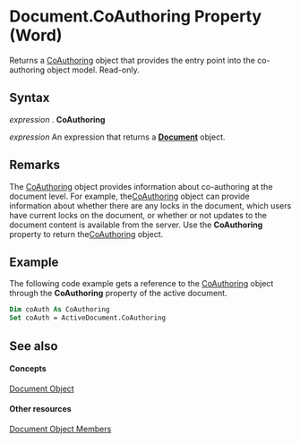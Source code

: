 
# Document.CoAuthoring Property (Word)

Returns a [CoAuthoring](d36ac5a7-6479-6565-dbb0-969d06b31f30.md) object that provides the entry point into the co-authoring object model. Read-only.


## Syntax

 _expression_ . **CoAuthoring**

 _expression_ An expression that returns a **[Document](8d83487a-2345-a036-a916-971c9db5b7fb.md)** object.


## Remarks

The [CoAuthoring](d36ac5a7-6479-6565-dbb0-969d06b31f30.md) object provides information about co-authoring at the document level. For example, the[CoAuthoring](d36ac5a7-6479-6565-dbb0-969d06b31f30.md) object can provide information about whether there are any locks in the document, which users have current locks on the document, or whether or not updates to the document content is available from the server. Use the **CoAuthoring** property to return the[CoAuthoring](d36ac5a7-6479-6565-dbb0-969d06b31f30.md) object.


## Example

The following code example gets a reference to the [CoAuthoring](d36ac5a7-6479-6565-dbb0-969d06b31f30.md) object through the **CoAuthoring** property of the active document.


```vb
Dim coAuth As CoAuthoring 
Set coAuth = ActiveDocument.CoAuthoring
```


## See also


#### Concepts


[Document Object](8d83487a-2345-a036-a916-971c9db5b7fb.md)
#### Other resources


[Document Object Members](fc9ab457-0888-f917-3d52-387168ac23b9.md)
